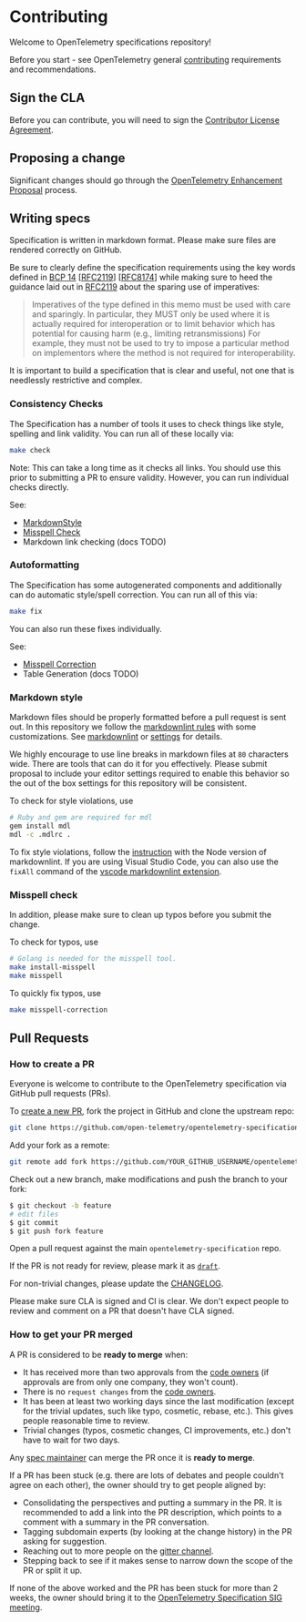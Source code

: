 # Contributing

Welcome to OpenTelemetry specifications repository!

Before you start - see OpenTelemetry general
[contributing](https://github.com/open-telemetry/community/blob/main/CONTRIBUTING.md)
requirements and recommendations.

## Sign the CLA

Before you can contribute, you will need to sign the [Contributor License
Agreement](https://identity.linuxfoundation.org/projects/cncf).

## Proposing a change

Significant changes should go through the [OpenTelemetry Enhancement
Proposal](https://github.com/open-telemetry/oteps) process.

## Writing specs

Specification is written in markdown format. Please make sure files are rendered
correctly on GitHub.

Be sure to clearly define the specification requirements using the key words
defined in [BCP 14](https://tools.ietf.org/html/bcp14)
[[RFC2119](https://tools.ietf.org/html/rfc2119)]
[[RFC8174](https://tools.ietf.org/html/rfc8174)] while making sure to heed the
guidance laid out in [RFC2119](https://tools.ietf.org/html/rfc2119) about the
sparing use of imperatives:

> Imperatives of the type defined in this memo must be used with care
> and sparingly.  In particular, they MUST only be used where it is
> actually required for interoperation or to limit behavior which has
> potential for causing harm (e.g., limiting retransmissions)  For
> example, they must not be used to try to impose a particular method
> on implementors where the method is not required for
> interoperability.

It is important to build a specification that is clear and useful, not
one that is needlessly restrictive and complex.

### Consistency Checks

The Specification has a number of tools it uses to check things like style,
spelling and link validity. You can run all of these locally via:

```bash
make check
```

Note: This can take a long time as it checks all links. You should use this
prior to submitting a PR to ensure validity.  However, you can run individual
checks directly.

See:

- [MarkdownStyle](#markdown-style)
- [Misspell Check](#misspell-check)
- Markdown link checking (docs TODO)

### Autoformatting

The Specification has some autogenerated components and additionally can do
automatic style/spell correction.   You can run all of this via:

```bash
make fix
```

You can also run these fixes individually.

See:

- [Misspell Correction](#misspell-check)
- Table Generation (docs TODO)

### Markdown style

Markdown files should be properly formatted before a pull request is sent out.
In this repository we follow the
[markdownlint rules](https://github.com/DavidAnson/markdownlint#rules--aliases)
with some customizations. See [markdownlint](.markdownlint.yaml) or
[settings](.vscode/settings.json) for details.

We highly encourage to use line breaks in markdown files at `80` characters
wide. There are tools that can do it for you effectively. Please submit proposal
to include your editor settings required to enable this behavior so the out of
the box settings for this repository will be consistent.

To check for style violations, use

```bash
# Ruby and gem are required for mdl
gem install mdl
mdl -c .mdlrc .
```

To fix style violations, follow the
[instruction](https://github.com/DavidAnson/markdownlint#optionsresultversion)
with the Node version of markdownlint. If you are using Visual Studio Code,
you can also use the `fixAll` command of the
[vscode markdownlint extension](https://github.com/DavidAnson/vscode-markdownlint).

### Misspell check

In addition, please make sure to clean up typos before you submit the change.

To check for typos, use

```bash
# Golang is needed for the misspell tool.
make install-misspell
make misspell
```

To quickly fix typos, use

```bash
make misspell-correction
```

## Pull Requests

### How to create a PR

Everyone is welcome to contribute to the OpenTelemetry specification via GitHub
pull requests (PRs).

To [create a new
PR](https://docs.github.com/en/github/collaborating-with-issues-and-pull-requests/creating-a-pull-request),
fork the project in GitHub and clone the upstream repo:

```sh
git clone https://github.com/open-telemetry/opentelemetry-specification.git
```

Add your fork as a remote:

```sh
git remote add fork https://github.com/YOUR_GITHUB_USERNAME/opentelemetry-specification.git
```

Check out a new branch, make modifications and push the branch to your fork:

```sh
$ git checkout -b feature
# edit files
$ git commit
$ git push fork feature
```

Open a pull request against the main `opentelemetry-specification` repo.

If the PR is not ready for review, please mark it as
[`draft`](https://github.blog/2019-02-14-introducing-draft-pull-requests/).

For non-trivial changes, please update the [CHANGELOG](./CHANGELOG.md).

Please make sure CLA is signed and CI is clear. We don't expect people to review
and comment on a PR that doesn't have CLA signed.

### How to get your PR merged

A PR is considered to be **ready to merge** when:

* It has received more than two approvals from the [code
  owners](./.github/CODEOWNERS) (if approvals are from only one company, they
  won't count).
* There is no `request changes` from the [code owners](./.github/CODEOWNERS).
* It has been at least two working days since the last modification (except for
  the trivial updates, such like typo, cosmetic, rebase, etc.). This gives
  people reasonable time to review.
* Trivial changes (typos, cosmetic changes, CI improvements, etc.) don't have to
  wait for two days.

Any [spec
maintainer](https://github.com/open-telemetry/community/blob/main/community-members.md#specifications-and-proto) can
merge the PR once it is **ready to merge**.

If a PR has been stuck (e.g. there are lots of debates and people couldn't agree
on each other), the owner should try to get people aligned by:

* Consolidating the perspectives and putting a summary in the PR. It is
  recommended to add a link into the PR description, which points to a comment
  with a summary in the PR conversation.
* Tagging subdomain experts (by looking at the change history) in the PR asking
  for suggestion.
* Reaching out to more people on the [gitter
  channel](https://gitter.im/open-telemetry/opentelemetry-specification).
* Stepping back to see if it makes sense to narrow down the scope of the PR or
  split it up.

If none of the above worked and the PR has been stuck for more than 2 weeks, the
owner should bring it to the [OpenTelemetry Specification SIG
meeting](https://github.com/open-telemetry/community#cross-language-specification).
